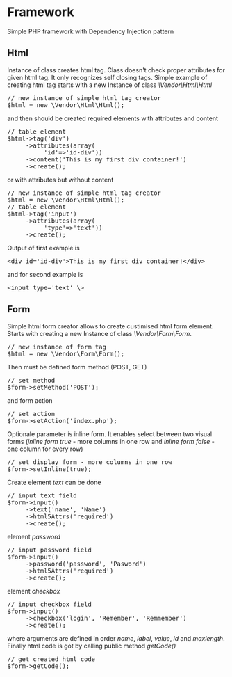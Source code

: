 <h1>Framework</h1>
<p>Simple PHP framework with Dependency Injection pattern</p>
<h2>Html</h2>
<p>Instance of class creates html tag. Class doesn't check proper attributes for given html tag. It only recognizes self closing tags.
Simple example of creating html tag starts with a new Instance of class <i>\Vendor\Html\Html</i>
<pre>
// new instance of simple html tag creator
$html = new \Vendor\Html\Html();
</pre>
and then should be created required elements with attributes and content
<pre>
// table element
$html->tag('div')
     ->attributes(array(
          'id'=>'id-div'))
     ->content('This is my first div container!')
     ->create();
</pre>
or with attributes but without content
<pre>
// new instance of simple html tag creator
$html = new \Vendor\Html\Html();
// table element
$html->tag('input')
     ->attributes(array(
          'type'=>'text'))
     ->create();
</pre>
Output of first example is
<pre>
&lt;div id='id-div'&gt;This is my first div container!&lt;/div&gt;
</pre>
and for second example is
<pre>
&lt;input type='text' \&gt;
</pre>
</p>
<h2>Form</h2>
<p>
Simple html form creator allows to create custimised html form element. Starts with creating a new Instance of class <i>\Vendor\Form\Form</i>.
<pre>
// new instance of form tag
$html = new \Vendor\Form\Form();
</pre>
Then must be defined form method (POST, GET)
<pre>
// set method
$form->setMethod('POST');
</pre>
and form action
<pre>
// set action
$form->setAction('index.php');
</pre>
Optionale parameter is inline form. It enables select between two visual forms (<i>inline form true</i> - more columns in one row and <i>inline form false</i> - one column for every row)
<pre>
// set display form - more columns in one row
$form->setInline(true);
</pre>
Create element <i>text</i> can be done  
<pre>
// input text field
$form->input()
     ->text('name', 'Name')
     ->html5Attrs('required')
     ->create();
</pre>
element <i>password</i>
<pre>
// input password field
$form->input()
     ->password('password', 'Pasword')
     ->html5Attrs('required')
     ->create();
</pre>
element <i>checkbox</i>
<pre>
// input checkbox field
$form->input()
     ->checkbox('login', 'Remember', 'Remmember')
     ->create();
</pre>
where arguments are defined in order <i>name</i>, <i>label</i>, <i>value</i>, <i>id</i> and <i>maxlength</i>. Finally html code is got by calling public method <i>getCode()</i>
<pre>
// get created html code     
$form->getCode();
</pre>
</p>
